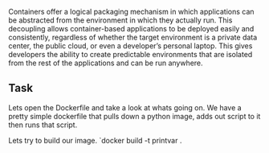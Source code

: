 Containers offer a logical packaging mechanism in which applications can be abstracted from the environment in which they actually run. This decoupling allows container-based applications to be deployed easily and consistently, regardless of whether the target environment is a private data center, the public cloud, or even a developer’s personal laptop. This gives developers the ability to create predictable environments that are isolated from the rest of the applications and can be run anywhere.

## Task
Lets open the Dockerfile and take a look at whats going on. We have a pretty simple dockerfile that pulls down a python image, adds out script to it then runs that script. 

Lets try to build our image.
`docker build -t printvar .